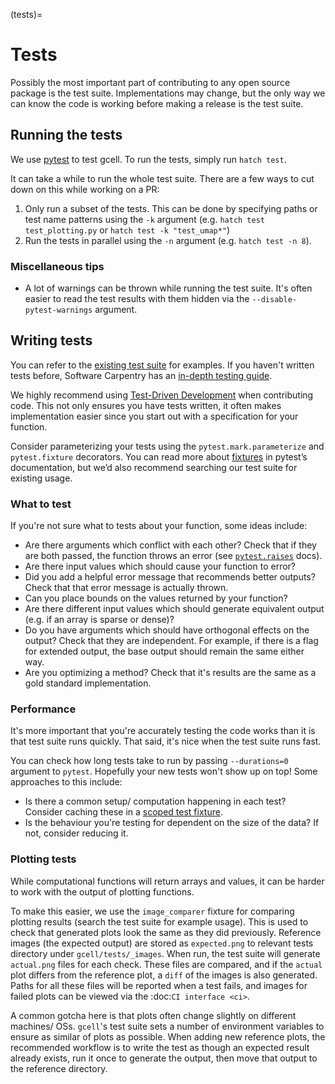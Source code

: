 (tests)=

# Tests

Possibly the most important part of contributing to any open source package is the test suite.
Implementations may change, but the only way we can know the code is working before making a release is the test suite.

## Running the tests

We use [pytest][] to test gcell.
To run the tests, simply run `hatch test`.

It can take a while to run the whole test suite. There are a few ways to cut down on this while working on a PR:

1. Only run a subset of the tests.
   This can be done by specifying paths or test name patterns using the `-k` argument (e.g. `hatch test test_plotting.py` or `hatch test -k "test_umap*"`)
2. Run the tests in parallel using the `-n` argument (e.g. `hatch test -n 8`).

[pytest]: https://docs.pytest.org/en/stable/

### Miscellaneous tips

- A lot of warnings can be thrown while running the test suite.
  It's often easier to read the test results with them hidden via the `--disable-pytest-warnings` argument.

## Writing tests

You can refer to the [existing test suite][] for examples.
If you haven't written tests before, Software Carpentry has an [in-depth testing guide][].

We highly recommend using [Test-Driven Development][] when contributing code.
This not only ensures you have tests written, it often makes implementation easier since you start out with a specification for your function.

Consider parameterizing your tests using the `pytest.mark.parameterize` and `pytest.fixture` decorators.
You can read more about [fixtures][] in pytest’s documentation, but we’d also recommend searching our test suite for existing usage.

[existing test suite]: https://github.com/GET-Foundation/gcell/tree/main/gcell/tests
[in-depth testing guide]: https://katyhuff.github.io/2016-07-11-scipy/testing/
[test-driven development]: https://en.wikipedia.org/wiki/Test-driven_development
[fixtures]: https://docs.pytest.org/en/stable/fixture.html

### What to test

If you're not sure what to tests about your function, some ideas include:

- Are there arguments which conflict with each other? Check that if they are both passed, the function throws an error (see [`pytest.raises`][] docs).
- Are there input values which should cause your function to error?
- Did you add a helpful error message that recommends better outputs? Check that that error message is actually thrown.
- Can you place bounds on the values returned by your function?
- Are there different input values which should generate equivalent output (e.g. if an array is sparse or dense)?
- Do you have arguments which should have orthogonal effects on the output? Check that they are independent. For example, if there is a flag for extended output, the base output should remain the same either way.
- Are you optimizing a method? Check that it's results are the same as a gold standard implementation.

[`pytest.raises`]: https://docs.pytest.org/en/stable/assert.html#assertions-about-expected-exceptions

### Performance

It's more important that you're accurately testing the code works than it is that test suite runs quickly.
That said, it's nice when the test suite runs fast.

You can check how long tests take to run by passing `--durations=0` argument to `pytest`.
Hopefully your new tests won't show up on top!
Some approaches to this include:

- Is there a common setup/ computation happening in each test? Consider caching these in a [scoped test fixture][].
- Is the behaviour you're testing for dependent on the size of the data? If not, consider reducing it.

[scoped test fixture]: https://docs.pytest.org/en/stable/fixture.html#sharing-test-data

### Plotting tests

While computational functions will return arrays and values, it can be harder to work with the output of plotting functions.

To make this easier, we use the `image_comparer` fixture for comparing plotting results (search the test suite for example usage).
This is used to check that generated plots look the same as they did previously.
Reference images (the expected output) are stored as `expected.png` to relevant tests directory under `gcell/tests/_images`.
When run, the test suite will generate `actual.png` files for each check.
These files are compared, and if the `actual` plot differs from the reference plot, a `diff` of the images is also generated.
Paths for all these files will be reported when a test fails, and images for failed plots can be viewed via the :doc:`CI interface <ci>`.

A common gotcha here is that plots often change slightly on different machines/ OSs.
`gcell`'s test suite sets a number of environment variables to ensure as similar of plots as possible.
When adding new reference plots, the recommended workflow is to write the test as though an expected result already exists, run it once to generate the output, then move that output to the reference directory.

